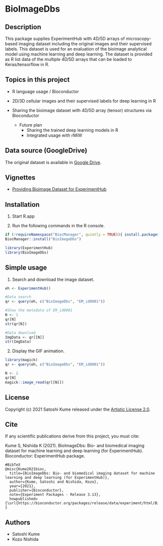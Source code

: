 # BioImageDbs

## Description

This package supplies ExperimentHub with 4D/5D arrays of microscopy-based imaging dataset 
including the original images and their supervised labels. 
This dataset is used for an evaluation of the bioimage analytical model using 
machine learning and deep learning. 
The dataset is provided as R list data of the multiple 4D/5D arrays that can be 
loaded to Keras/tensorflow in R. 

## Topics in this project
- R language usage / Bioconductor
- 2D/3D cellular images and their supervised labels for deep learning in R
- Sharing the bioimage dataset with 4D/5D array (tensor) structures via Bioconductor


  - Future plan
    - Sharing the trained deep learning models in R
    - Integrated usage with rMiW 

## Data source (GoogleDrive)

The original dataset is available in [Google Drive](https://drive.google.com/drive/folders/1pVCE1JukoY8U1VN4YZmVPFaGtPg80OY-?usp=sharing). 

## Vignettes

- [Providing Bioimage Dataset for ExperimentHub](https://kumes.github.io/BioImageDbs/vignettes/BioImageDbs.html)

## Installation

1. Start R.app

2. Run the following commands in the R console.

```r
if (!requireNamespace("BiocManager", quietly = TRUE)){ install.packages("BiocManager") }
BiocManager::install("BioImageDbs")

library(ExperimentHub)
library(BioImageDbs)
```

## Simple usage

1. Search and download the image dataset.

```r
eh <- ExperimentHub()

#Data search
qr <- query(eh, c("BioImageDbs", "EM_id0001"))

#Show the metadata of EM_id0001
N <- 1
qr[N]
str(qr[N])

#Data download
ImgData <- qr[[N]]
str(ImgData)
```

2. Display the GIF animation.

```r
library(magick)
qr <- query(eh, c("BioImageDbs", "EM_id0001"))

N <- 2
qr[N]
magick::image_read(qr[[N]])
```

## License
Copyright (c) 2021 Satoshi Kume released under the [Artistic License 2.0](http://www.perlfoundation.org/artistic_license_2_0).

## Cite

If any scientific publications derive from this project, you must cite:

Kume S, Nishida K (2021). BioImageDbs: Bio- and biomedical imaging dataset for machine learning and deep learning (for ExperimentHub). Bioconductor: ExperimentHub package.

```
#BibTeX
@misc{Kume2021bioc,
  title={BioImageDbs: Bio- and biomedical imaging dataset for machine learning and deep learning (for ExperimentHub)},
  author={Kume, Satoshi and Nishida, Kozo},
  year={2021},
  publisher={Bioconductor},
  note={Experiment Packages - Release 3.13},
  howpublished={\url{https://bioconductor.org/packages/release/data/experiment/html/BioImageDbs.html}},
}
```

## Authors
- Satoshi Kume
- Kozo Nishida

